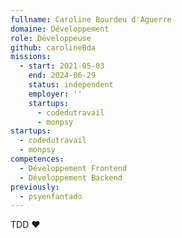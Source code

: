 ```yaml
---
fullname: Caroline Bourdeu d'Aguerre
domaine: Développement
role: Développeuse
github: carolineBda
missions:
  - start: 2021-05-03
    end: 2024-06-29
    status: independent
    employer: ''
    startups:
      - codedutravail
      - monpsy
startups:
  - codedutravail
  - monpsy
competences:
  - Développement Frontend
  - Développement Backend
previously:
  - psyenfantado
---
```

TDD ❤️